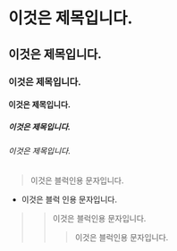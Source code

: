 # 이것은 제목입니다.
## 이것은 제목입니다.
### 이것은 제목입니다.
#### 이것은 제목입니다.
##### 이것은 제목입니다.
###### 이것은 제목입니다.

> 이것은 블럭인용 문자입니다.
  - 이것은 블럭 인용 문자입니다.
>  > 이것은 블럭인용 문자입니다.
>  >  > 이것은 블럭인용 문자입니다.
